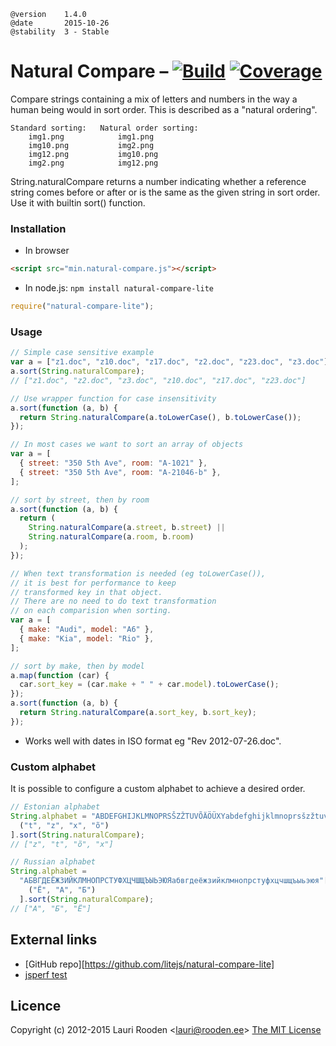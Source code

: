 [Build]: http://img.shields.io/travis/litejs/natural-compare-lite.png
[Coverage]: http://img.shields.io/coveralls/litejs/natural-compare-lite.png
[1]: https://travis-ci.org/litejs/natural-compare-lite
[2]: https://coveralls.io/r/litejs/natural-compare-lite
[npm package]: https://npmjs.org/package/natural-compare-lite
[GitHub repo]: https://github.com/litejs/natural-compare-lite

    @version    1.4.0
    @date       2015-10-26
    @stability  3 - Stable

# Natural Compare &ndash; [![Build][]][1] [![Coverage][]][2]

Compare strings containing a mix of letters and numbers
in the way a human being would in sort order.
This is described as a "natural ordering".

```text
Standard sorting:   Natural order sorting:
    img1.png            img1.png
    img10.png           img2.png
    img12.png           img10.png
    img2.png            img12.png
```

String.naturalCompare returns a number indicating
whether a reference string comes before or after or is the same
as the given string in sort order.
Use it with builtin sort() function.

### Installation

- In browser

```html
<script src="min.natural-compare.js"></script>
```

- In node.js: `npm install natural-compare-lite`

```javascript
require("natural-compare-lite");
```

### Usage

```javascript
// Simple case sensitive example
var a = ["z1.doc", "z10.doc", "z17.doc", "z2.doc", "z23.doc", "z3.doc"];
a.sort(String.naturalCompare);
// ["z1.doc", "z2.doc", "z3.doc", "z10.doc", "z17.doc", "z23.doc"]

// Use wrapper function for case insensitivity
a.sort(function (a, b) {
  return String.naturalCompare(a.toLowerCase(), b.toLowerCase());
});

// In most cases we want to sort an array of objects
var a = [
  { street: "350 5th Ave", room: "A-1021" },
  { street: "350 5th Ave", room: "A-21046-b" },
];

// sort by street, then by room
a.sort(function (a, b) {
  return (
    String.naturalCompare(a.street, b.street) ||
    String.naturalCompare(a.room, b.room)
  );
});

// When text transformation is needed (eg toLowerCase()),
// it is best for performance to keep
// transformed key in that object.
// There are no need to do text transformation
// on each comparision when sorting.
var a = [
  { make: "Audi", model: "A6" },
  { make: "Kia", model: "Rio" },
];

// sort by make, then by model
a.map(function (car) {
  car.sort_key = (car.make + " " + car.model).toLowerCase();
});
a.sort(function (a, b) {
  return String.naturalCompare(a.sort_key, b.sort_key);
});
```

- Works well with dates in ISO format eg "Rev 2012-07-26.doc".

### Custom alphabet

It is possible to configure a custom alphabet
to achieve a desired order.

```javascript
// Estonian alphabet
String.alphabet = "ABDEFGHIJKLMNOPRSŠZŽTUVÕÄÖÜXYabdefghijklmnoprsšzžtuvõäöüxy"[
  ("t", "z", "x", "õ")
].sort(String.naturalCompare);
// ["z", "t", "õ", "x"]

// Russian alphabet
String.alphabet =
  "АБВГДЕЁЖЗИЙКЛМНОПРСТУФХЦЧШЩЪЫЬЭЮЯабвгдеёжзийклмнопрстуфхцчшщъыьэюя"[
    ("Ё", "А", "Б")
  ].sort(String.naturalCompare);
// ["А", "Б", "Ё"]
```

## External links

- [GitHub repo][https://github.com/litejs/natural-compare-lite]
- [jsperf test](http://jsperf.com/natural-sort-2/12)

## Licence

Copyright (c) 2012-2015 Lauri Rooden &lt;lauri@rooden.ee&gt;
[The MIT License](http://lauri.rooden.ee/mit-license.txt)
